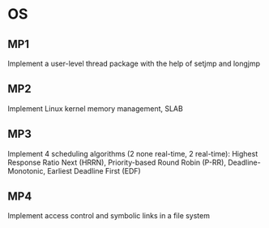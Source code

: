 # OS
## MP1
Implement a user-level thread package with the help of setjmp and longjmp
## MP2
Implement Linux kernel memory management, SLAB
## MP3
Implement 4 scheduling algorithms (2 none real-time, 2 real-time): Highest Response Ratio Next (HRRN), Priority-based Round Robin (P-RR), Deadline-Monotonic, Earliest Deadline First (EDF)
## MP4
Implement access control and symbolic links in a file system